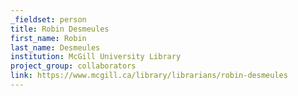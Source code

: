 ```yaml
---
_fieldset: person
title: Robin Desmeules
first_name: Robin
last_name: Desmeules
institution: McGill University Library
project_group: collaborators
link: https://www.mcgill.ca/library/librarians/robin-desmeules
---
```

